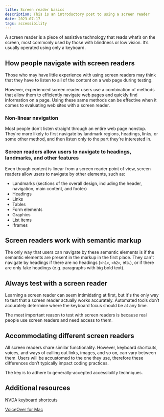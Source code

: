 ```yaml
---
title: Screen reader basics
description: This is an introductory post to using a screen reader
date: 2023-07-17
tags: accessibility
---
```


A screen reader is a piece of assistive technology that reads what’s on the screen, most commonly used by those with blindness or low vision. It’s usually operated using only a keyboard.

## How people navigate with screen readers

Those who may have little experience with using screen readers may think that they have to listen to all of the content on a web page during testing.

However, experienced screen reader users use a combination of methods that allow them to efficiently navigate web pages and quickly find information on a page. Using these same methods can be effective when it comes to evaluating web sites with a screen reader.

### Non-linear navigation

Most people don't listen straight through an entire web page nonstop. They're more likely to first navigate by landmark regions, headings, links, or some other method, and then listen only to the part they're interested in.

### Screen readers allow users to navigate to headings, landmarks, and other features

Even though content is linear from a screen reader point of view, screen readers allow users to navigate by other elements, such as:

- Landmarks (sections of the overall design, including the header, navigation, main content, and footer)
- Headings
- Links
- Tables
- Form elements
- Graphics
- List items
- Iframes

## Screen readers work with semantic markup

The only way that users can navigate by these semantic elements is if the semantic elements are present in the markup in the first place. They can't navigate by headings if there are no headings (`<h1>`, `<h2>`, etc.), or if there are only fake headings (e.g. paragraphs with big bold text).

## Always test with a screen reader

Learning a screen reader can seem intimidating at first, but it's the only way to test that a screen reader actually works accurately. Automated tools don’t accurately determine where the keyboard focus should be at any time.

The most important reason to test with screen readers is because real people use screen readers and need access to them.

## Accommodating different screen readers

All screen readers share similar functionality. However, keyboard shortcuts, voices, and ways of calling out links, images, and so on, can vary between them. Users will be accustomed to the one they use, therefore these differences don’t typically impact coding practices.

The key is to adhere to generally-accepted accessibility techniques.

## Additional resources

[NVDA keyboard shortcuts](https://dequeuniversity.com/screenreaders/nvda-keyboard-shortcuts)

[VoiceOver for Mac](https://dequeuniversity.com/screenreaders/voiceover-keyboard-shortcuts)
